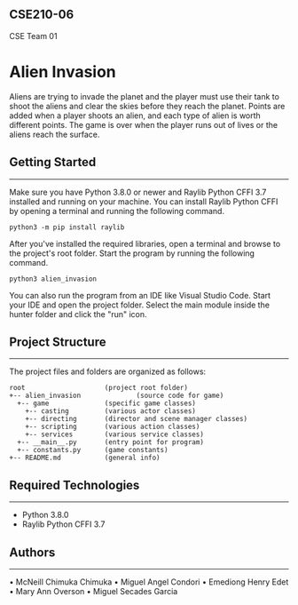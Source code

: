 ## CSE210-06
CSE Team 01

# Alien Invasion
Aliens are trying to invade the planet and the player must use their tank to shoot the aliens and clear the skies before they reach the planet.  Points are added when a player shoots an alien, and each type of alien is worth different points.  The game is over when the player runs out of lives or the aliens reach the surface.  

## Getting Started
---
Make sure you have Python 3.8.0 or newer and Raylib Python CFFI 3.7 installed and running on your machine. You can install Raylib Python CFFI by opening a terminal and running the following command.
```
python3 -m pip install raylib
```
After you've installed the required libraries, open a terminal and browse to the project's root folder. Start the program by running the following command.
```
python3 alien_invasion 
```
You can also run the program from an IDE like Visual Studio Code. Start your IDE and open the 
project folder. Select the main module inside the hunter folder and click the "run" icon.

## Project Structure
---
The project files and folders are organized as follows:
```
root                    (project root folder)
+-- alien_invasion              (source code for game)
  +-- game              (specific game classes)
    +-- casting         (various actor classes)
    +-- directing       (director and scene manager classes)
    +-- scripting       (various action classes)
    +-- services        (various service classes)
  +-- __main__.py       (entry point for program)
  +-- constants.py      (game constants)
+-- README.md           (general info)
```

## Required Technologies
---
* Python 3.8.0
* Raylib Python CFFI 3.7

## Authors
---
•	McNeill Chimuka Chimuka
•	Miguel Angel Condori
•	Emediong Henry Edet
•	Mary Ann Overson
•	Miguel Secades Garcia